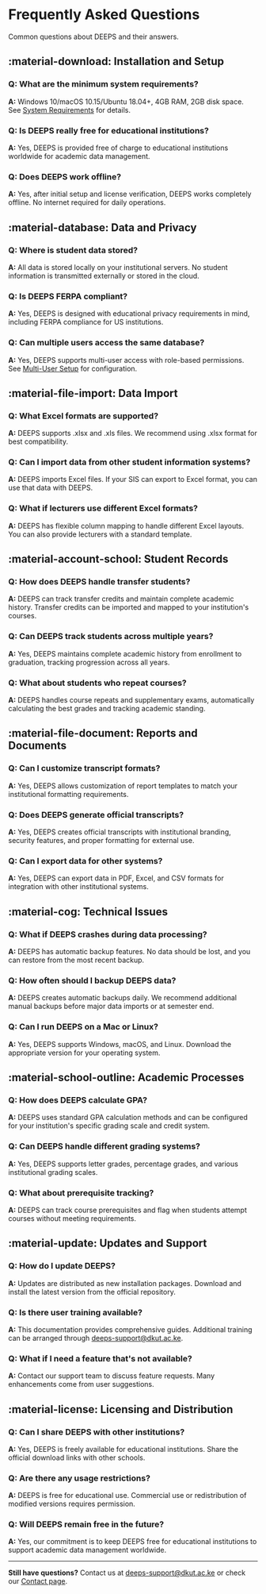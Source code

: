 # Frequently Asked Questions

Common questions about DEEPS and their answers.

## :material-download: Installation and Setup

### **Q: What are the minimum system requirements?**
**A:** Windows 10/macOS 10.15/Ubuntu 18.04+, 4GB RAM, 2GB disk space. See [System Requirements](../getting-started/requirements.md) for details.

### **Q: Is DEEPS really free for educational institutions?**
**A:** Yes, DEEPS is provided free of charge to educational institutions worldwide for academic data management.

### **Q: Does DEEPS work offline?**
**A:** Yes, after initial setup and license verification, DEEPS works completely offline. No internet required for daily operations.

## :material-database: Data and Privacy

### **Q: Where is student data stored?**
**A:** All data is stored locally on your institutional servers. No student information is transmitted externally or stored in the cloud.

### **Q: Is DEEPS FERPA compliant?**
**A:** Yes, DEEPS is designed with educational privacy requirements in mind, including FERPA compliance for US institutions.

### **Q: Can multiple users access the same database?**
**A:** Yes, DEEPS supports multi-user access with role-based permissions. See [Multi-User Setup](../getting-started/installation.md#multi-user-setup) for configuration.

## :material-file-import: Data Import

### **Q: What Excel formats are supported?**
**A:** DEEPS supports .xlsx and .xls files. We recommend using .xlsx format for best compatibility.

### **Q: Can I import data from other student information systems?**
**A:** DEEPS imports Excel files. If your SIS can export to Excel format, you can use that data with DEEPS.

### **Q: What if lecturers use different Excel formats?**
**A:** DEEPS has flexible column mapping to handle different Excel layouts. You can also provide lecturers with a standard template.

## :material-account-school: Student Records

### **Q: How does DEEPS handle transfer students?**
**A:** DEEPS can track transfer credits and maintain complete academic history. Transfer credits can be imported and mapped to your institution's courses.

### **Q: Can DEEPS track students across multiple years?**
**A:** Yes, DEEPS maintains complete academic history from enrollment to graduation, tracking progression across all years.

### **Q: What about students who repeat courses?**
**A:** DEEPS handles course repeats and supplementary exams, automatically calculating the best grades and tracking academic standing.

## :material-file-document: Reports and Documents

### **Q: Can I customize transcript formats?**
**A:** Yes, DEEPS allows customization of report templates to match your institutional formatting requirements.

### **Q: Does DEEPS generate official transcripts?**
**A:** Yes, DEEPS creates official transcripts with institutional branding, security features, and proper formatting for external use.

### **Q: Can I export data for other systems?**
**A:** Yes, DEEPS can export data in PDF, Excel, and CSV formats for integration with other institutional systems.

## :material-cog: Technical Issues

### **Q: What if DEEPS crashes during data processing?**
**A:** DEEPS has automatic backup features. No data should be lost, and you can restore from the most recent backup.

### **Q: How often should I backup DEEPS data?**
**A:** DEEPS creates automatic backups daily. We recommend additional manual backups before major data imports or at semester end.

### **Q: Can I run DEEPS on a Mac or Linux?**
**A:** Yes, DEEPS supports Windows, macOS, and Linux. Download the appropriate version for your operating system.

## :material-school-outline: Academic Processes

### **Q: How does DEEPS calculate GPA?**
**A:** DEEPS uses standard GPA calculation methods and can be configured for your institution's specific grading scale and credit system.

### **Q: Can DEEPS handle different grading systems?**
**A:** Yes, DEEPS supports letter grades, percentage grades, and various institutional grading scales.

### **Q: What about prerequisite tracking?**
**A:** DEEPS can track course prerequisites and flag when students attempt courses without meeting requirements.

## :material-update: Updates and Support

### **Q: How do I update DEEPS?**
**A:** Updates are distributed as new installation packages. Download and install the latest version from the official repository.

### **Q: Is there user training available?**
**A:** This documentation provides comprehensive guides. Additional training can be arranged through deeps-support@dkut.ac.ke.

### **Q: What if I need a feature that's not available?**
**A:** Contact our support team to discuss feature requests. Many enhancements come from user suggestions.

## :material-license: Licensing and Distribution

### **Q: Can I share DEEPS with other institutions?**
**A:** Yes, DEEPS is freely available for educational institutions. Share the official download links with other schools.

### **Q: Are there any usage restrictions?**
**A:** DEEPS is free for educational use. Commercial use or redistribution of modified versions requires permission.

### **Q: Will DEEPS remain free in the future?**
**A:** Yes, our commitment is to keep DEEPS free for educational institutions to support academic data management worldwide.

---

**Still have questions?** Contact us at [deeps-support@dkut.ac.ke](mailto:deeps-support@dkut.ac.ke) or check our [Contact page](contact.md).